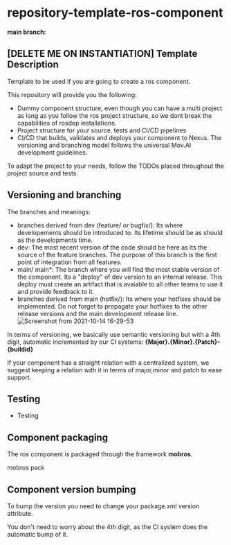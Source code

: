 # repository-template-ros-component

**main branch:**



## [DELETE ME ON INSTANTIATION] Template Description

Template to be used if you are going to create a ros component.

This repository will provide you the following:
- Dummy component structure, even though you can have a multi project as long as you follow the ros project structure, so we dont break the capabilities of rosdep installations.
- Project structure for your source. tests and CI/CD pipelines
- CI/CD that builds, validates and deploys your component to Nexus. The versioning and branching model follows the universal Mov.AI development guidelines.

To adapt the project to your needs, follow the TODOs placed throughout the project source and tests.


## Versioning and branching

The branches and meanings:
- branches derived from dev (feature/ or bugfix/): Its where developements should be introduced to. Its lifetime should be as should as the developments time.
- dev: The most recent version of the code should be here as its the source of the feature branches. The purpose of this branch is the first point of integration from all features.
- main/ main*: The branch where you will find the most stable version of the component. Its a "deploy" of dev version to an internal release. This deploy must create an artifact that is avaiable to all other teams to use it and provide feedback to it.
- branches derived from main (hotfix/): Its where your hotfixes should be implemented. Do not forget to propagate your hotfixes to the other release versions and the main development release line.
![Screenshot from 2021-10-14 16-29-53](https://user-images.githubusercontent.com/84720623/137349613-368ea252-3c05-460c-8eef-20bb6c4b94f4.png)

In terms of versioning, we basically use semantic versioning but with a 4th digit, automatic incremented by our CI systems:
**{Major}.{Minor}.{Patch}-{buildid}**

If your component has a straight relation with a centralized system, we suggest keeping a relation with it in terms of major,minor and patch to ease support.

## Testing
- Testing


## Component packaging
The ros component is packaged through the framework **mobros**.

mobros pack

## Component version bumping
To bump the version you need to change your package.xml version attribute.

You don't need to worry about the 4th digit, as the CI system does the automatic bump of it.
